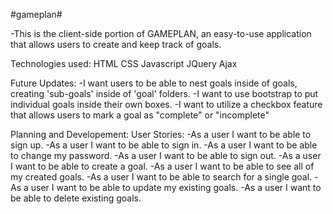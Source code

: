 #gameplan#

-This is the client-side portion of GAMEPLAN, an easy-to-use application that allows users to create and keep track of goals.

Technologies used:
HTML
CSS
Javascript
JQuery
Ajax

Future Updates:
-I want users to be able to nest goals inside of goals, creating 'sub-goals' inside of 'goal' folders.
-I want to use bootstrap to put individual goals inside their own boxes.
-I want to utilize a checkbox feature that allows users to mark a goal as "complete" or "incomplete"

Planning and Developement:
User Stories:
-As a user I want to be able to sign up.
-As a user I want to be able to sign in.
-As a user I want to be able to change my password.
-As a user I want to be able to sign out.
-As a user I want to be able to create a goal.
-As a user I want to be able to see all of my created goals.
-As a user I want to be able to search for a single goal.
-As a user I want to be able to update my existing goals.
-As a user I want to be able to delete existing goals.
